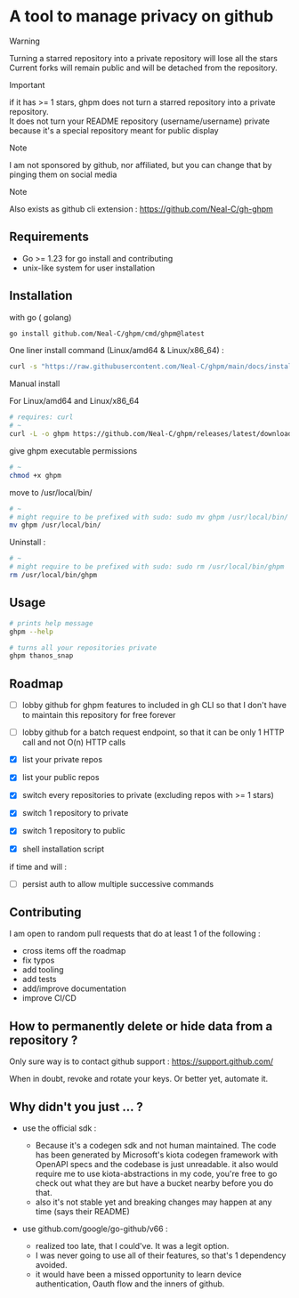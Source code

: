 # A tool to manage privacy on github

> [!WARNING]
> Turning a starred repository into a private repository will lose all the stars  
> Current forks will remain public and will be detached from the repository.

> [!IMPORTANT]
> if it has >= 1 stars, ghpm does not turn a starred repository into a private repository.  
> It does not turn your README repository (username/username) private because it's a special repository meant for public display

> [!NOTE]
> I am not sponsored by github, nor affiliated, but you can change that by pinging them on social media

> [!NOTE]
> Also exists as github cli extension : https://github.com/Neal-C/gh-ghpm

## Requirements 

- Go >= 1.23 for go install and contributing
- unix-like system for user installation

## Installation

with go ( golang)

```bash
go install github.com/Neal-C/ghpm/cmd/ghpm@latest
```

One liner install command (Linux/amd64 & Linux/x86_64) :

```bash
curl -s "https://raw.githubusercontent.com/Neal-C/ghpm/main/docs/install.sh" | bash
```

Manual install  

For Linux/amd64 and Linux/x86_64   
```bash
# requires: curl
# ~
curl -L -o ghpm https://github.com/Neal-C/ghpm/releases/latest/download/ghpm-linux-amd64
```

give ghpm executable permissions  
```bash
# ~
chmod +x ghpm
```

move to /usr/local/bin/  
```bash
# ~
# might require to be prefixed with sudo: sudo mv ghpm /usr/local/bin/
mv ghpm /usr/local/bin/
```

Uninstall :  
```bash
# ~
# might require to be prefixed with sudo: sudo rm /usr/local/bin/ghpm
rm /usr/local/bin/ghpm
```

## Usage

```bash
# prints help message
ghpm --help
```

```bash
# turns all your repositories private 
ghpm thanos_snap
```

## Roadmap

- [ ] lobby github for ghpm features to included in gh CLI so that I don't have to maintain this repository for free forever

- [ ] lobby github for a batch request endpoint, so that it can be only 1 HTTP call and not O(n) HTTP calls

- [x] list your private repos

- [x] list your public repos

- [x] switch every repositories to private (excluding repos with >= 1 stars)

- [x] switch 1 repository to private

- [x] switch 1 repository to public

- [x] shell installation script

if time and will :

- [ ] persist auth to allow multiple successive commands

## Contributing

I am open to random pull requests that do at least 1 of the following :
- cross items off the roadmap
- fix typos
- add tooling
- add tests
- add/improve documentation
- improve CI/CD


## How to permanently delete or hide data from a repository ?

Only sure way is to contact github support : https://support.github.com/

When in doubt, revoke and rotate your keys. Or better yet, automate it.

## Why didn't you just ... ?

- use the official sdk : 
  - Because it's a codegen sdk and not human maintained. The code has been generated by Microsoft's kiota codegen framework with OpenAPI specs and the codebase is just unreadable. it also would require me to use kiota-abstractions in my code, you're free to go check out what they are but have a bucket nearby before you do that. 
  - also it's not stable yet and breaking changes may happen at any time (says their README)

- use github.com/google/go-github/v66 :
  - realized too late, that I could've. It was a legit option.
  - I was never going to use all of their features, so that's 1 dependency avoided.
  - it would have been a missed opportunity to learn device authentication, Oauth flow and the inners of github.



